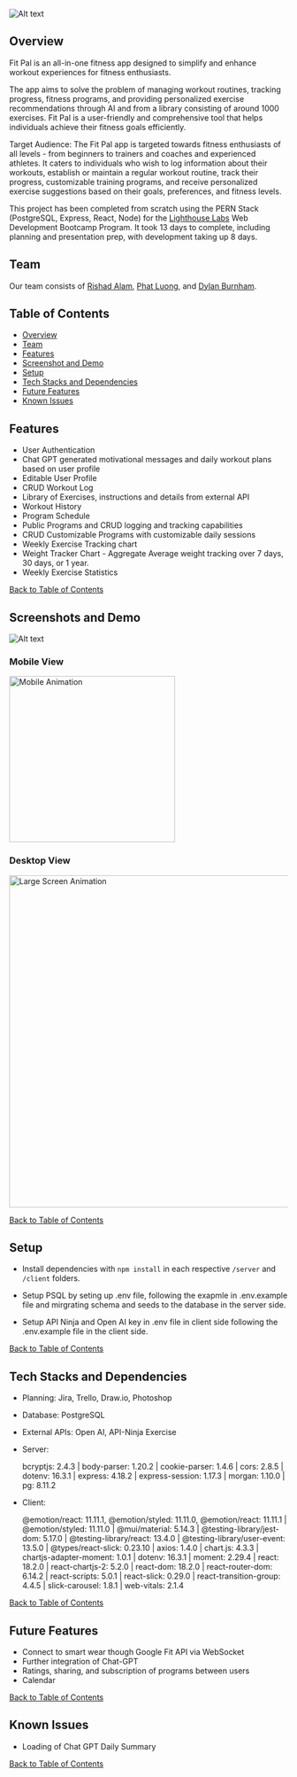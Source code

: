 ![Alt text](image.png)

## Overview
Fit Pal is an all-in-one fitness app designed to simplify and enhance workout experiences for fitness enthusiasts.

 The app aims to solve the problem of managing workout routines, tracking progress, fitness programs, and providing personalized exercise recommendations through AI and from a library consisting of around 1000 exercises. Fit Pal is a user-friendly and comprehensive tool that helps individuals achieve their fitness goals efficiently.


Target Audience: The Fit Pal app is targeted towards fitness enthusiasts of all levels - from beginners to trainers and coaches and experienced athletes. It caters to individuals who wish to log information about their workouts, establish or maintain a regular workout routine, track their progress, customizable training programs, and receive personalized exercise suggestions based on their goals, preferences, and fitness levels. 


This project has been completed from scratch using the PERN Stack (PostgreSQL, Express, React, Node) for the [Lighthouse Labs](https://www.lighthouselabs.ca/) Web Development Bootcamp Program. It took 13 days to complete, including planning and presentation prep, with development taking up 8 days.

## Team 
Our team consists of [Rishad Alam](https://github.com/rishadsanian), [Phat Luong](https://github.com/luongtanphat25), and [Dylan Burnham](https://github.com/dburnham1212).




## Table of Contents
- [Overview](#overview)
- [Team](#team)
- [Features](#features)
- [Screenshot and Demo](#screenshots-and-demo)
- [Setup](#setup)
- [Tech Stacks and Dependencies
](#tech-stacks-and-dependencies)
- [Future Features](#future-features)
- [Known Issues](#known-issues)

## Features

 - User Authentication
 - Chat GPT generated motivational messages and daily workout plans based on user profile
 - Editable User Profile
 - CRUD Workout Log
 - Library of Exercises, instructions and details from external API
 - Workout History
 - Program Schedule 
 - Public Programs and CRUD logging and tracking capabilities
 - CRUD Customizable Programs with customizable daily sessions 
- Weekly Exercise Tracking chart
- Weight Tracker Chart - Aggregate Average weight tracking over 7 days, 30 days, or 1 year. 
- Weekly Exercise Statistics

[Back to Table of Contents](#table-of-contents)

## Screenshots and Demo
![Alt text](docs/FitPal_mobile_screenshots.png)

### Mobile View
<img src="docs/FitPal_animation_mobile.gif" alt="Mobile Animation" width="300">


### Desktop View
<img src="docs/FitPal_animation_lg_screen.gif" alt="Large Screen Animation" width="600">

[Back to Table of Contents](#table-of-contents)


## Setup

- Install dependencies with `npm install` in each respective `/server` and `/client` folders.

- Setup PSQL by seting up .env file, following the exapmle in .env.example file and mirgrating schema and seeds to the database in the server side. 

- Setup API Ninja and Open AI key in .env file in client side following the .env.example file in the client side. 

[Back to Table of Contents](#table-of-contents)


## Tech Stacks and Dependencies
 - Planning: Jira, Trello, Draw.io, Photoshop
 - Database: PostgreSQL
 - External APIs: Open AI, API-Ninja Exercise

 - Server:   

   bcryptjs: 2.4.3 | body-parser: 1.20.2 | cookie-parser: 1.4.6 | cors: 2.8.5 | dotenv: 16.3.1 | express: 4.18.2 | express-session: 1.17.3 | morgan: 1.10.0 | pg: 8.11.2

- Client: 

  @emotion/react: 11.11.1, @emotion/styled: 11.11.0, @emotion/react: 11.11.1 | @emotion/styled: 11.11.0 | @mui/material: 5.14.3 | @testing-library/jest-dom: 5.17.0 | @testing-library/react: 13.4.0 | @testing-library/user-event: 13.5.0 | @types/react-slick: 0.23.10 | axios: 1.4.0 | chart.js: 4.3.3 | chartjs-adapter-moment: 1.0.1 | dotenv: 16.3.1 | moment: 2.29.4 | react: 18.2.0 | react-chartjs-2: 5.2.0 | react-dom: 18.2.0 | react-router-dom: 6.14.2 | react-scripts: 5.0.1 | react-slick: 0.29.0 | react-transition-group: 4.4.5 | slick-carousel: 1.8.1 | web-vitals: 2.1.4



[Back to Table of Contents](#table-of-contents)

## Future Features
- Connect to smart wear though Google Fit API via WebSocket
- Further integration of Chat-GPT
- Ratings, sharing, and subscription of programs between users
- Calendar

[Back to Table of Contents](#table-of-contents)

## Known Issues
 - Loading of Chat GPT Daily Summary
 
[Back to Table of Contents](#table-of-contents)




